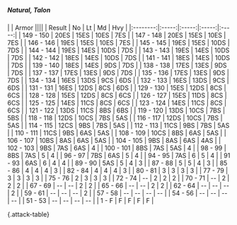 ##### Natural, Talon

|      |   Armor   ||||
|   Result   |   No   |   Lt   |   Md   |   Hvy   |
|:--------:|:-----:|:-----:|:-----:|:-----:|
| 149 - 150 | 20ES | 15ES | 10ES | 7ES |
| 147 - 148 | 20ES | 15ES | 10ES | 7ES |
| 146 - 146 | 19ES | 15ES | 10ES | 7ES |
| 145 - 145 | 19ES | 15ES | 10DS | 7DS |
| 144 - 144 | 19ES | 14ES | 10DS | 7DS |
| 143 - 143 | 19ES | 14ES | 10DS | 7DS |
| 142 - 142 | 18ES | 14ES | 10DS | 7DS |
| 141 - 141 | 18ES | 14ES | 10DS | 7DS |
| 139 - 140 | 18ES | 14ES | 9DS | 7DS |
| 138 - 138 | 17ES | 13ES | 9DS | 7DS |
| 137 - 137 | 17ES | 13ES | 9DS | 7DS |
| 135 - 136 | 17ES | 13ES | 9DS | 7DS |
| 134 - 134 | 16ES | 13DS | 9CS | 6DS |
| 132 - 133 | 16ES | 13DS | 9CS | 6DS |
| 131 - 131 | 16ES | 12DS | 8CS | 6DS |
| 129 - 130 | 15ES | 12DS | 8CS | 6CS |
| 128 - 128 | 15ES | 12DS | 8CS | 6CS |
| 126 - 127 | 15ES | 11DS | 8CS | 6CS |
| 125 - 125 | 14ES | 11CS | 8CS | 6CS |
| 123 - 124 | 14ES | 11CS | 8CS | 6CS |
| 121 - 122 | 13DS | 11CS | 8BS | 6BS |
| 119 - 120 | 13DS | 10CS | 7BS | 5BS |
| 118 - 118 | 12DS | 10CS | 7BS | 5AS |
| 116 - 117 | 12DS | 10CS | 7BS | 5AS |
| 114 - 115 | 12CS | 9BS | 7BS | 5AS |
| 112 - 113 | 11CS | 9BS | 7BS | 5AS |
| 110 - 111 | 11CS | 9BS | 6AS | 5AS |
| 108 - 109 | 10CS | 8BS | 6AS | 5AS |
| 106 - 107 | 10BS | 8AS | 6AS | 5AS |
| 104 - 105 | 9BS | 8AS | 6AS | 4AS |
| 102 - 103 | 9BS | 7AS | 6AS | 4 |
| 100 - 101 | 8BS | 7AS | 5AS | 4 |
| 98 - 99 | 8BS | 7AS | 5 | 4 |
| 96 - 97 | 7BS | 6AS | 5 | 4 |
| 94 - 95 | 7AS | 6 | 5 | 4 |
| 91 - 93 | 6AS | 6 | 4 | 4 |
| 89 - 90 | 5AS | 5 | 4 | 3 |
| 87 - 88 | 5 | 5 | 4 | 3 |
| 85 - 86 | 4 | 4 | 4 | 3 |
| 82 - 84 | 4 | 4 | 4 | 3 |
| 80 - 81 | 3 | 3 | 3 | 3 |
| 77 - 79 | 3 | 3 | 3 | 3 |
| 75 - 76 | 2 | 3 | 3 | 3 |
| 72 - 74 | --  | 2 | 2 | 2 |
| 70 - 71 | --  | 2 | 2 | 2 |
| 67 - 69 | --  | --  | 2 | 2 |
| 65 - 66 | --  | --  | 2 | 2 |
| 62 - 64 | --  | --  | --  | 2 |
| 59 - 61 | --  | --  | --  | 2 |
| 57 - 58 | --  | --  | --  | --  |
| 54 - 56 | --  | --  | --  | --  |
| 51 - 53 | --  | --  | --  | --  |
| 1 - F | F | F | F | F |

{.attack-table}
